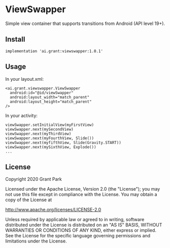 # ViewSwapper
Simple view container that supports transitions from Android (API level 19+).

## Install
```
implementation 'ai.grant:viewswapper:1.0.1'
```

## Usage
In your layout.xml:
```
<ai.grant.viewswapper.ViewSwapper
  android:id="@id/viewSwapper"
  android:layout_width="match_parent"
  android:layout_height="match_parent"
/>
```
In your activity:
```
viewSwapper.setInitialView(myFirstView)
viewSwapper.next(mySecondView)
viewSwapper.next(myThirdView)
viewSwapper.next(myFourthView, Slide())
viewSwapper.next(myfifthView, Slide(Gravity.START))
viewSwapper.next(mySixthView, Explode())
...
```
## License

Copyright 2020 Grant Park

Licensed under the Apache License, Version 2.0 (the "License");
you may not use this file except in compliance with the License.
You may obtain a copy of the License at

   http://www.apache.org/licenses/LICENSE-2.0

Unless required by applicable law or agreed to in writing, software
distributed under the License is distributed on an "AS IS" BASIS,
WITHOUT WARRANTIES OR CONDITIONS OF ANY KIND, either express or implied.
See the License for the specific language governing permissions and
limitations under the License.

